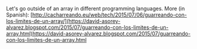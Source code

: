 Let's go outside of an array in different programming languages.
More (in Spanish): [http://cacharreando.eu/web/tech/2015/07/06/guarreando-con-los-limites-de-un-array/](https://david-asorey-alvarez.blogspot.com/2015/07/guarreando-con-los-limites-de-un-array.html)https://david-asorey-alvarez.blogspot.com/2015/07/guarreando-con-los-limites-de-un-array.html
